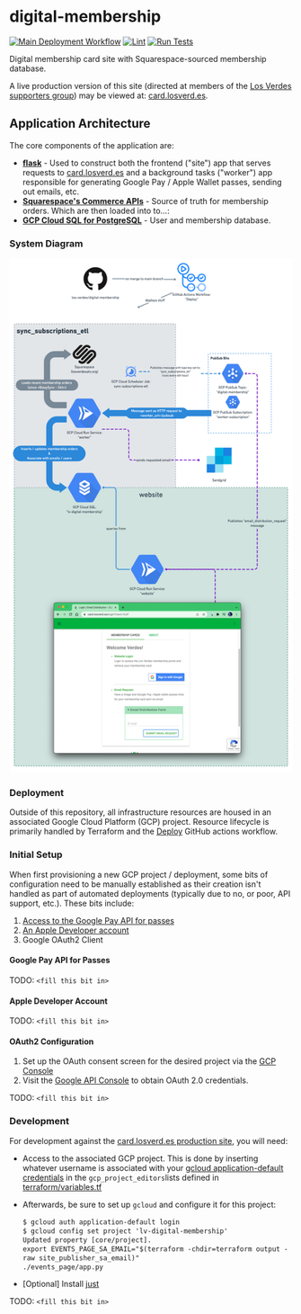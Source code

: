 # digital-membership

[![Main Deployment Workflow](https://github.com/los-verdes/digital-membership/actions/workflows/main.yml/badge.svg)](https://github.com/los-verdes/digital-membership/actions/workflows/main.yml)
[![Lint](https://github.com/los-verdes/digital-membership/actions/workflows/lint.yml/badge.svg)](https://github.com/los-verdes/digital-membership/actions/workflows/lint.yml)
[![Run Tests](https://github.com/los-verdes/digital-membership/actions/workflows/run_tests.yml/badge.svg)](https://github.com/los-verdes/digital-membership/actions/workflows/run_tests.yml)

Digital membership card site with Squarespace-sourced membership database.

A live production version of this site (directed at members of the [Los Verdes supporters group](https://www.losverdesatx.org/)) may be viewed at: [card.losverd.es](https://card.losverd.es/).

## Application Architecture

The core components of the application are:

- **[flask](https://flask.palletsprojects.com/en/2.0.x/)** - Used to construct both the frontend ("site") app that serves requests to [card.losverd.es](https://card.losverd.es/) and a background tasks ("worker") app responsible for generating Google Pay / Apple Wallet passes, sending out emails, etc.
- **[Squarespace's Commerce APIs](https://developers.squarespace.com/commerce-apis/overview)** - Source of truth for membership orders. Which are then loaded into to...:
- **[GCP Cloud SQL for PostgreSQL](https://cloud.google.com/sql)** - User and membership database.

### System Diagram

![overall digital-membership system diagram](docs/system_diagram.png)

### Deployment

Outside of this repository, all infrastructure resources are housed in an associated Google Cloud Platform (GCP) project. Resource lifecycle is primarily handled by Terraform and the [Deploy](https://github.com/los-verdes/digital-membership/actions/workflows/deploy.yml) GitHub actions workflow.

### Initial Setup

When first provisioning a new GCP project / deployment, some bits of configuration need to be manually established as their creation isn't handled as part of automated deployments (typically due to no, or poor, API support, etc.). These bits include:

1. [Access to the Google Pay API for passes](https://developers.google.com/pay/passes/guides/basic-setup/get-access-to-rest-api)
1. [An Apple Developer account](https://developer.apple.com/account)
1. Google OAuth2 Client

#### Google Pay API for Passes

TODO: `<fill this bit in>`

#### Apple Developer Account

TODO: `<fill this bit in>`

#### OAuth2 Configuration

1. Set up the OAuth consent screen for the desired project via the [GCP Console](https://console.cloud.google.com/apis/credentials/consent)
1. Visit the [Google API Console](https://console.cloud.google.com/apis/dashboard?project=lv-digital-membership) to obtain OAuth 2.0 credentials.

TODO: `<fill this bit in>`

### Development

For development against the [card.losverd.es production site](https://card.losverd.es), you will need:

- Access to the associated GCP project. This is done by inserting whatever username is associated with your [gcloud application-default credentials](https://cloud.google.com/sdk/gcloud/reference/auth/application-default/login) in the `gcp_project_editors`lists defined in [terraform/variables.tf](terraform/variables.tf)
- Afterwards, be sure to set up `gcloud` and configure it for this project:

    ```shellsession
    $ gcloud auth application-default login
    $ gcloud config set project 'lv-digital-membership'
    Updated property [core/project].
    export EVENTS_PAGE_SA_EMAIL="$(terraform -chdir=terraform output -raw site_publisher_sa_email)"
    ./events_page/app.py
    ```

- [Optional] Install [just](https://github.com/casey/just)

TODO: `<fill this bit in>`
